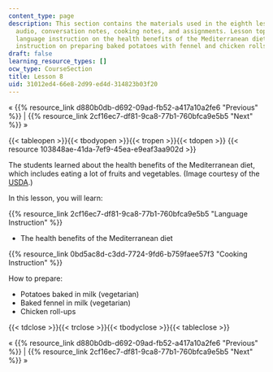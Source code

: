 ```yaml
---
content_type: page
description: This section contains the materials used in the eighth lesson, including
  audio, conversation notes, cooking notes, and assignments. Lesson topics include
  language instruction on the health benefits of the Mediterranean diet, and cooking
  instruction on preparing baked potatoes with fennel and chicken rolls.
draft: false
learning_resource_types: []
ocw_type: CourseSection
title: Lesson 8
uid: 31012ed4-66e8-2d99-ed4d-314823b03f20
---
```

« {{% resource_link d880b0db-d692-09ad-fb52-a417a10a2fe6 "Previous" %}} | {{% resource_link 2cf16ec7-df81-9ca8-77b1-760bfca9e5b5 "Next" %}} »

{{< tableopen >}}{{< tbodyopen >}}{{< tropen >}}{{< tdopen >}}
{{< resource 103848ae-41da-7ef9-45ea-e9eaf3aa902d >}}

The students learned about the health benefits of the Mediterranean diet, which includes eating a lot of fruits and vegetables. (Image courtesy of the [USDA](https://www.ars.usda.gov/oc/images/image-gallery/).)

In this lesson, you will learn:

{{% resource_link 2cf16ec7-df81-9ca8-77b1-760bfca9e5b5 "Language Instruction" %}}

- The health benefits of the Mediterranean diet

{{% resource_link 0bd5ac8d-c3dd-7724-9fd6-b759faee57f3 "Cooking Instruction" %}}

How to prepare:

- Potatoes baked in milk (vegetarian)
- Baked fennel in milk (vegetarian)
- Chicken roll-ups

{{< tdclose >}}{{< trclose >}}{{< tbodyclose >}}{{< tableclose >}}

« {{% resource_link d880b0db-d692-09ad-fb52-a417a10a2fe6 "Previous" %}} | {{% resource_link 2cf16ec7-df81-9ca8-77b1-760bfca9e5b5 "Next" %}} »